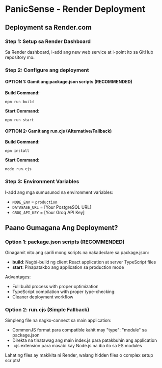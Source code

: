 # PanicSense - Render Deployment

## Deployment sa Render.com

### Step 1: Setup sa Render Dashboard

Sa Render dashboard, i-add ang new web service at i-point ito sa GitHub repository mo.

### Step 2: Configure ang deployment

#### OPTION 1: Gamit ang package.json scripts (RECOMMENDED)

**Build Command:**
```
npm run build
```

**Start Command:**
```
npm run start
```

#### OPTION 2: Gamit ang run.cjs (Alternative/Fallback)

**Build Command:**
```
npm install
```

**Start Command:**
```
node run.cjs
```

### Step 3: Environment Variables

I-add ang mga sumusunod na environment variables:

- `NODE_ENV` = `production`
- `DATABASE_URL` = [Your PostgreSQL URL]
- `GROQ_API_KEY` = [Your Groq API Key]

## Paano Gumagana Ang Deployment?

### Option 1: package.json scripts (RECOMMENDED)
Ginagamit nito ang sarili mong scripts na nakadeclare sa package.json:

- **build**: Nagbi-build ng client React application at server TypeScript files
- **start**: Pinapatakbo ang application sa production mode

Advantages:
- Full build process with proper optimization
- TypeScript compilation with proper type-checking
- Cleaner deployment workflow

### Option 2: run.cjs (Simple Fallback)
Simpleng file na nagko-connect sa main application:

- CommonJS format para compatible kahit may "type": "module" sa package.json 
- Direkta na tinatawag ang main index.js para patakbuhin ang application
- .cjs extension para masabi kay Node.js na iba ito sa ES modules

Lahat ng files ay makikita ni Render, walang hidden files o complex setup scripts!